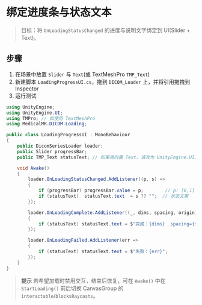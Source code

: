 # 绑定进度条与状态文本

> 目标：将 `OnLoadingStatusChanged` 的进度与说明文字绑定到 UI(Slider + Text)。

## 步骤

1. 在场景中放置 `Slider` 与 `Text`(或 TextMeshPro `TMP_Text`)
2. 新建脚本 `LoadingProgressUI.cs`，拖到 `DICOM_Loader` 上，并将引用拖拽到 Inspector
3. 运行测试

```csharp
using UnityEngine;
using UnityEngine.UI;
using TMPro; // 如使用 TextMeshPro
using MedicalMR.DICOM.Loading;

public class LoadingProgressUI : MonoBehaviour
{
    public DicomSeriesLoader loader;
    public Slider progressBar;
    public TMP_Text statusText; // 如果用内置 Text，请改为 UnityEngine.UI.Text

    void Awake()
    {
        loader.OnLoadingStatusChanged.AddListener((p, s) =>
        {
            if (progressBar) progressBar.value = p;        // p: [0,1]
            if (statusText)  statusText.text  = s ?? "";  // 状态文案
        });

        loader.OnLoadingComplete.AddListener((_, dims, spacing, origin) =>
        {
            if (statusText) statusText.text = $"完成：{dims}  spacing={spacing}";
        });

        loader.OnLoadingFailed.AddListener(err =>
        {
            if (statusText) statusText.text = $"失败：{err}";
        });
    }
}
```

> **提示**
> 若希望加载时禁用交互，结束后恢复，可在 `Awake()` 中在 `StartLoading()` 前后切换 CanvasGroup 的 `interactable`/`blocksRaycasts`。
